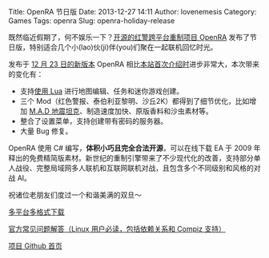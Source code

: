 Title: OpenRA 节日版
Date: 2013-12-27 14:11
Author: lovenemesis
Category: Games
Tags: openra
Slug: openra-holiday-release

既然临近假期了，何不娱乐一下？[开源的红警跨平台重制项目
OpenRA](http://openra.res0l.net/)
发布了节日版，特别适合几个小(lao)伙(ji)伴(you)们聚在一起联机回忆时光。

发布于 [12 月 23
日的新版本](http://openra.res0l.net/news/release-20131223/) OpenRA
相比[本站首次介绍时](https://linuxtoy.org/archives/open-source-game-clones.html)进步非常大，本次带来的变化有：

-   支持[使用 Lua](https://github.com/OpenRA/OpenRA/wiki/Map-scripting)
    进行地图编辑、任务和迷你游戏创建。
-   三个 Mod（红色警报、泰伯利亚黎明、沙丘2K）都得到了细节优化，比如增加
    [M.A.D
    地震坦克](http://cnc.wikia.com/wiki/MAD_tank)、制造速度加快、原版香料和沙虫素材等。
-   整合了设置菜单，支持创建带有密码的服务器。
-   大量 Bug 修复。

OpenRA 使用 C# 编写，**体积小巧且完全合法开源**，可以在线下载 EA 于
2009
年释出的免费精简版素材。新世纪的重制引擎带来了不少现代化的改善，支持部分单人战役、完整局域网多人联机和互联网联机对战，且包含多个不同级别和风格的对战
AI。

祝诸位老朋友们度过一个和谐美满的双旦～

[多平台多格式下载](http://openra.res0l.net/download/)

[官方常见问题解答（Linux 用户必读，包括依赖关系和 Compiz
支持）](http://openra.res0l.net/get-involved/)

[项目 Github 首页](https://github.com/OpenRA/OpenRA)
